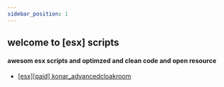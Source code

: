 ```yaml
---
sidebar_position: 1
---
```

## welcome to [esx] scripts
#### awesom esx scripts and optimzed and clean code and open resource

* [[esx][paid] konar_advancedcloakroom]()